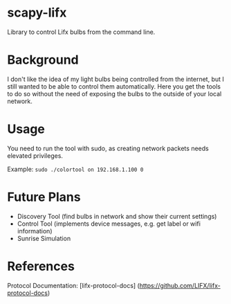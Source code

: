 # scapy-lifx

Library to control Lifx bulbs from the command line.

# Background

I don't like the idea of my light bulbs being controlled from the internet, but I still wanted to be able to control them automatically. Here you get the tools to do so without the need of exposing the bulbs to the outside of your local network.

# Usage

You need to run the tool with sudo, as creating network packets needs elevated privileges.

Example:
```sudo ./colortool on 192.168.1.100 0```

# Future Plans

- Discovery Tool (find bulbs in network and show their current settings)
- Control Tool (implements device messages, e.g. get label or wifi information)
- Sunrise Simulation

# References

Protocol Documentation: [lifx-protocol-docs] (https://github.com/LIFX/lifx-protocol-docs)
